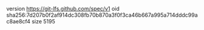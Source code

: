 version https://git-lfs.github.com/spec/v1
oid sha256:7d207b0f2af914dc308fb70b870a3f0f3ca46b667a995a714dddc99ac8ae8cf4
size 5195
